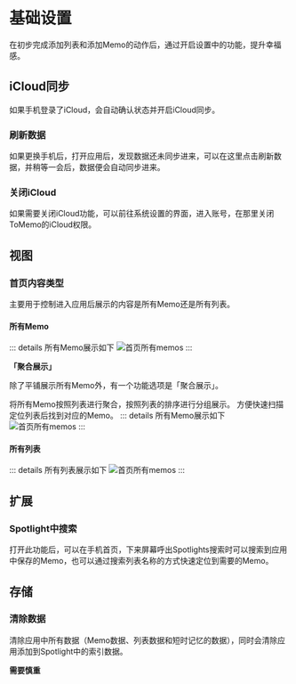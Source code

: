 # 基础设置

在初步完成添加列表和添加Memo的动作后，通过开启设置中的功能，提升幸福感。

## iCloud同步
如果手机登录了iCloud，会自动确认状态并开启iCloud同步。

### 刷新数据
如果更换手机后，打开应用后，发现数据还未同步进来，可以在这里点击刷新数据，并稍等一会后，数据便会自动同步进来。

### 关闭iCloud
如果需要关闭iCloud功能，可以前往系统设置的界面，进入账号，在那里关闭ToMemo的iCloud权限。


## 视图

### 首页内容类型
主要用于控制进入应用后展示的内容是所有Memo还是所有列表。

#### 所有Memo

::: details 所有Memo展示如下
![首页所有memos](/images/settings/homepage-all-memos.png)
:::

**「聚合展示」**

除了平铺展示所有Memo外，有一个功能选项是「聚合展示」。

将所有Memo按照列表进行聚合，按照列表的排序进行分组展示。
方便快速扫描定位列表后找到对应的Memo。
::: details 所有Memo展示如下
![首页所有memos](/images/settings/homepage-grouped-memos.png)
:::

#### 所有列表
::: details 所有列表展示如下
![首页所有memos](/images/settings/homepage-all-list.png)
:::

## 扩展

### Spotlight中搜索
打开此功能后，可以在手机首页，下来屏幕呼出Spotlights搜索时可以搜索到应用中保存的Memo，也可以通过搜索列表名称的方式快速定位到需要的Memo。

## 存储

### 清除数据

清除应用中所有数据（Memo数据、列表数据和短时记忆的数据），同时会清除应用添加到Spotlight中的索引数据。

**需要慎重**

